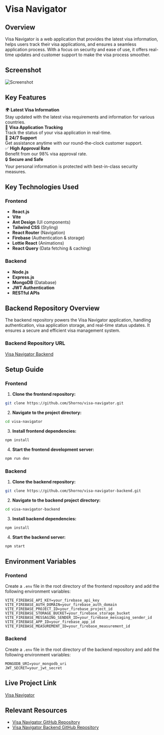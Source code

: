 # Visa Navigator

## Overview
Visa Navigator is a web application that provides the latest visa information, helps users track their visa applications, and ensures a seamless application process. With a focus on security and ease of use, it offers real-time updates and customer support to make the visa process smoother.

## Screenshot
![Screenshot](https://res.cloudinary.com/def3zwztt/image/upload/v1738740339/Screenshot_2025-02-05_132443_djvm9i.png)

## Key Features
🌍 **Latest Visa Information**  
Stay updated with the latest visa requirements and information for various countries.  
📌 **Visa Application Tracking**  
Track the status of your visa application in real-time.  
💬 **24/7 Support**  
Get assistance anytime with our round-the-clock customer support.  
✅ **High Approval Rate**  
Benefit from our 98% visa approval rate.  
🔒 **Secure and Safe**  
Your personal information is protected with best-in-class security measures.  

## Key Technologies Used
### Frontend
- **React.js**
- **Vite**
- **Ant Design** (UI components)
- **Tailwind CSS** (Styling)
- **React Router** (Navigation)
- **Firebase** (Authentication & storage)
- **Lottie React** (Animations)
- **React Query** (Data fetching & caching)

### Backend
- **Node.js**
- **Express.js**
- **MongoDB** (Database)
- **JWT Authentication**
- **RESTful APIs**

## Backend Repository Overview
The backend repository powers the Visa Navigator application, handling authentication, visa application storage, and real-time status updates. It ensures a secure and efficient visa management system.

### Backend Repository URL
[Visa Navigator Backend](https://github.com/Shorno/visa-navigator-backend)

## Setup Guide

### Frontend
1. **Clone the frontend repository:**
```bash
git clone https://github.com/Shorno/visa-navigator.git
```
2. **Navigate to the project directory:**
```bash
cd visa-navigator
```
3. **Install frontend dependencies:**
```bash
npm install
```
4. **Start the frontend development server:**
```bash
npm run dev
```

### Backend
1. **Clone the backend repository:**
```bash
git clone https://github.com/Shorno/visa-navigator-backend.git
```
2. **Navigate to the backend project directory:**
```bash
cd visa-navigator-backend
```
3. **Install backend dependencies:**
```bash
npm install
```
4. **Start the backend server:**
```bash
npm start
```

## Environment Variables

### Frontend
Create a `.env` file in the root directory of the frontend repository and add the following environment variables:

```plaintext
VITE_FIREBASE_API_KEY=your_firebase_api_key
VITE_FIREBASE_AUTH_DOMAIN=your_firebase_auth_domain
VITE_FIREBASE_PROJECT_ID=your_firebase_project_id
VITE_FIREBASE_STORAGE_BUCKET=your_firebase_storage_bucket
VITE_FIREBASE_MESSAGING_SENDER_ID=your_firebase_messaging_sender_id
VITE_FIREBASE_APP_ID=your_firebase_app_id
VITE_FIREBASE_MEASUREMENT_ID=your_firebase_measurement_id
```

### Backend
Create a `.env` file in the root directory of the backend repository and add the following environment variables:

```plaintext
MONGODB_URI=your_mongodb_uri
JWT_SECRET=your_jwt_secret
```

## Live Project Link
[Visa Navigator](https://visa-navigator.vercel.app)

## Relevant Resources
- [Visa Navigator GitHub Repository](https://github.com/Shorno/visa-navigator)
- [Visa Navigator Backend GitHub Repository](https://github.com/Shorno/visa-navigator-backend)

